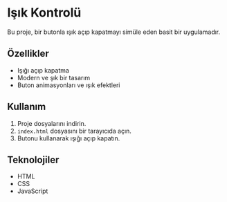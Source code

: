 # Işık Kontrolü

Bu proje, bir butonla ışık açıp kapatmayı simüle eden basit bir uygulamadır.

## Özellikler
- Işığı açıp kapatma
- Modern ve şık bir tasarım
- Buton animasyonları ve ışık efektleri

## Kullanım
1. Proje dosyalarını indirin.
2. `index.html` dosyasını bir tarayıcıda açın.
3. Butonu kullanarak ışığı açıp kapatın.


## Teknolojiler
- HTML
- CSS
- JavaScript

